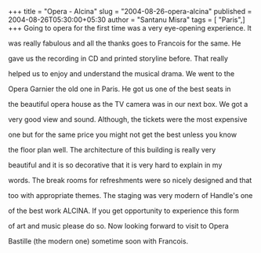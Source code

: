 +++
title = "Opera - Alcina"
slug = "2004-08-26-opera-alcina"
published = 2004-08-26T05:30:00+05:30
author = "Santanu Misra"
tags = [ "Paris",]
+++
Going to opera for the first time was a very eye-opening experience. It

was really fabulous and all the thanks goes to Francois for the same. He

gave us the recording in CD and printed storyline before. That really

helped us to enjoy and understand the musical drama. We went to the

Opera Garnier the old one in Paris. He got us one of the best seats in

the beautiful opera house as the TV camera was in our next box. We got a

very good view and sound. Although, the tickets were the most expensive

one but for the same price you might not get the best unless you know

the floor plan well. The architecture of this building is really very

beautiful and it is so decorative that it is very hard to explain in my

words. The break rooms for refreshments were so nicely designed and that

too with appropriate themes. The staging was very modern of Handle's one

of the best work ALCINA. If you get opportunity to experience this form

of art and music please do so. Now looking forward to visit to Opera

Bastille (the modern one) sometime soon with Francois.
